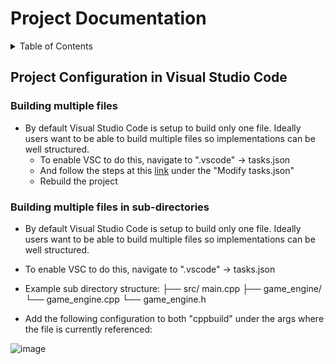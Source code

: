 # Project Documentation

<!-- TABLE OF CONTENTS -->
<details>
  <summary>Table of Contents</summary>
  <ol>
    <li>
      <a href="#project-configuration-in-visual-studio-code">Project Configuration in Visual Studio Code</a>
      <ul>
        <li><a href="#building-multiple-files">Building multiple files</a></li>
        <li><a href="#building-multiple-files-in-sub-directories">Building multiple files in sub-directories</a></li>
      </ul>
    </li>
  </ol>
</details>

<!-- CONTENTS -->

## Project Configuration in Visual Studio Code

### Building multiple files

* By default Visual Studio Code is setup to build only one file. Ideally users want to be able to build multiple files so implementations can be well structured.
  + To enable VSC to do this, navigate to ".vscode" -> tasks.json
  + And follow the steps at this [link](https://code.visualstudio.com/docs/cpp/config-mingw#_modifying-tasksjson) under the "Modify tasks.json"
  + Rebuild the project

### Building multiple files in sub-directories

* By default Visual Studio Code is setup to build only one file. Ideally users want to be able to build multiple files so implementations can be well structured.
* To enable VSC to do this, navigate to ".vscode" -> tasks.json
* Example sub directory structure:
      ├── src/
         main.cpp
         ├── game_engine/
             └── game_engine.cpp
             └── game_engine.h

* Add the following configuration to both "cppbuild" under the args where the file is currently referenced:

![image](https://github.com/david-the-droid/snakegame/assets/54676795/9fa8fbbd-a6c0-48ef-98e5-f9e13ac5d7ca)
